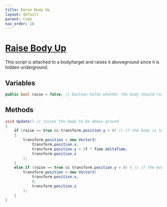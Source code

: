 ```yaml
---
title: Raise Body Up
layout: default
parent: Code
nav_order: 10
---
```


# [Raise Body Up](https://github.com/joshberger5/Temptare/blob/second/Assets/RaiseBodyUp.cs)
This script is attached to a body/target and raises it aboveground since it is hidden underground.

## Variables
```csharp
public bool raise = false; // boolean holds whether the body should raise
```

## Methods
```csharp
void Update() // raises the body to be above ground
{   
    if (raise == true && transform.position.y < 0) // if the body is not fully above ground, increase its y-position
    {
        transform.position = new Vector3(
            transform.position.x,
            transform.position.y + 2f * Time.deltaTime,
            transform.position.z
        );
    }
    else if (raise == true && transform.position.y > 0) { // if the body is fully above ground, make sure it is at 0
        transform.position = new Vector3(
            transform.position.x,
            0,
            transform.position.z
        );
    }
}
```

